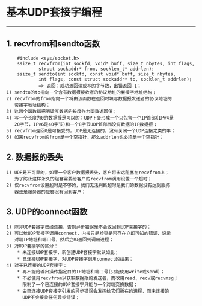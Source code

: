 # **基本UDP套接字编程**
***


## **1. recvfrom和sendto函数**
        #include <sys/socket.h>
        ssize_t recvfrom(int sockfd, void* buff, size_t nbytes, int flags,
                struct sockaddr* from, socklen_t* addrlen);
        ssize_t sendto(int sockfd, const void* buff, size_t nbytes, 
                int flags, const struct sockaddr* to, socklen_t addrlen);
                => 返回：成功返回读或写的字节数，出错返回-1；
    1) sendto的to指向一个含有数据报接收者的协议地址的套接字地址结构；
    2) recvfrom的from指向一个将由该函数在返回时填写数据报发送者的协议地址的
       套接字地址结构；
    3) 这两个函数都把所读写数据的长度作为函数返回值；
    4) 写一个长度为0的数据报是可以的；UDP下会形成一个只包含一个IP首部(IPv4是
       20字节，IPv6是40字节)和一个8字节UDP首部而没有数据的IP数据报；
    5) recvfrom返回0是可接受的，UDP是无连接的，没有关闭一个UDP连接之类的事；
    6) 如果recvfrom的from是一个空指针，那么addrlen也必须是一个空指针；


## **2. 数据报的丢失**
    1) UDP是不可靠的，如果一个客户数据报丢失，客户将永远阻塞在recvfrom上；
       为了防止这样永久的阻塞需要给客户的recvfrom调用设置一个超时；
    2) 仅recvfrom设置超时是不够的，我们无法判断超时是我们的数据没有达到服务
       器还是服务器的应答没有回到客户；

## **3. UDP的connect函数**
    1) 除非UDP套接字已经连接，否则异步错误是不会返回到UDP套接字的；
    2) 可以给UDP套接字调用connect，内核只是检查是否存在立即可知的错误，记录
       对端IP地址和端口号，然后立即返回到调用进程；
    3) 对UDP套接字的区分：
        * 未连接UDP套接字，新创建UDP套接字默认如此；
        * 已连接UDP套接字，对UDP套接字调用connect的结果；
    4) 对于已连接的UDP套接字：
        * 再不能给输出操作指定目的IP地址和端口号(只能使用write或send)；
        * 不必使用recvfrom以获取数据报的发送者，而改用read、recv或recvmsg；
          限制了一个已连接的UDP套接字只能与一个对端交换数据；
        * 由已连接UDP套接字引发的异步错误会发挥给它们所在的进程，而未连接的
          UDP不会接收任何异步错误；
